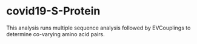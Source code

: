 # covid19-S-Protein
This analysis runs multiple sequence analysis followed by EVCouplings to determine co-varying amino acid pairs.
